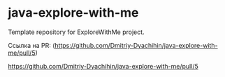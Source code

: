 # java-explore-with-me
Template repository for ExploreWithMe project.

Ссылка на PR: (https://github.com/Dmitriy-Dyachihin/java-explore-with-me/pull/5)

https://github.com/Dmitriy-Dyachihin/java-explore-with-me/pull/5
